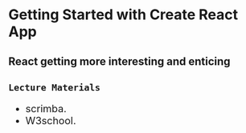 # Getting Started with Create React App

## React getting more interesting and enticing

## `Lecture Materials`

 <ul style="font-size: 1.25rem">
<li>scrimba.</li>
<li>W3school.</li>
<ul>
